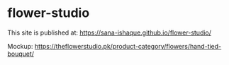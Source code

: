 # flower-studio


This site is published at: https://sana-ishaque.github.io/flower-studio/

Mockup: https://theflowerstudio.pk/product-category/flowers/hand-tied-bouquet/
